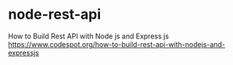 # node-rest-api

How to Build Rest API with Node js and Express js
https://www.codespot.org/how-to-build-rest-api-with-nodejs-and-expressjs

